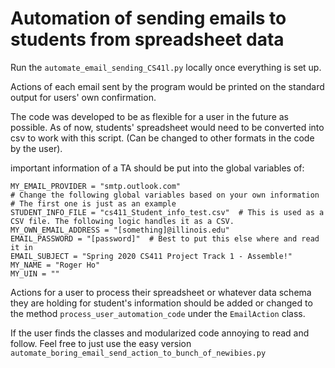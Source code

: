 # Automation of sending emails to students from spreadsheet data

Run the ```automate_email_sending_CS41l.py``` locally once everything is set up.

Actions of each email sent by the program would be printed on the standard output for users' own confirmation.

The code was developed to be as flexible for a user in the future as possible.
As of now, students' spreadsheet would need to be converted into csv to work with this script. (Can be changed to other formats in the code by the user).

important information of a TA should be put into the global variables of:
```
MY_EMAIL_PROVIDER = "smtp.outlook.com"
# Change the following global variables based on your own information
# The first one is just as an example
STUDENT_INFO_FILE = "cs411_Student_info_test.csv"  # This is used as a CSV file. The following logic handles it as a CSV.
MY_OWN_EMAIL_ADDRESS = "[something]@illinois.edu"
EMAIL_PASSWORD = "[password]"  # Best to put this else where and read it in
EMAIL_SUBJECT = "Spring 2020 CS411 Project Track 1 - Assemble!"
MY_NAME = "Roger Ho"
MY_UIN = ""
```

Actions for a user to process their spreadsheet or whatever data schema they are holding for student's information should be added or changed to the method ```process_user_automation_code``` under the ```EmailAction``` class.



If the user finds the classes and modularized code annoying to read and follow. Feel free to just use the easy version ```automate_boring_email_send_action_to_bunch_of_newibies.py```
